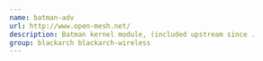 ```yaml
---
name: batman-adv
url: http://www.open-mesh.net/
description: Batman kernel module, (included upstream since .
group: blackarch blackarch-wireless
---
```

